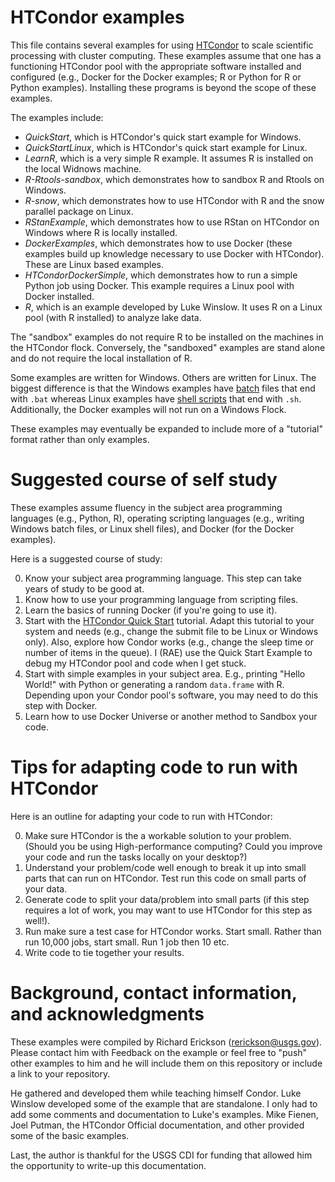# HTCondor examples

This file contains several examples for using
[HTCondor](https://research.cs.wisc.edu/htcondor/) to scale scientific
processing with cluster computing.
These examples assume that one has a functioning HTCondor pool with
the appropriate software installed and configured (e.g., Docker for
the Docker examples; R or Python for R or Python examples).
Installing these programs is beyond the scope of these examples.

The examples include:

  - _QuickStart_, which is HTCondor's quick start example for Windows.
  - _QuickStartLinux_, which is HTCondor's quick start example for Linux.
  - _LearnR_, which is a very simple R example. It assumes R is installed on
    the local Widnows machine.
  - _R-Rtools-sandbox_, which demonstrates how to sandbox R and Rtools
    on Windows.
  - _R-snow_, which demonstrates how to use HTCondor with R and the
    snow parallel package on Linux.
  - _RStanExample_, which demonstrates how to use RStan on HTCondor on
    Windows where R is locally installed.
  - _DockerExamples_, which demonstrates how to use Docker (these
    examples build up knowledge necessary to use Docker with
    HTCondor). These are Linux based examples.
  - _HTCondorDockerSimple_, which demonstrates how to run a simple
    Python job using Docker. This example requires a Linux pool with
    Docker installed.
  - _R_, which is an example developed by Luke Winslow. It uses R on a
    Linux pool (with R installed) to analyze lake data.

The "sandbox" examples do not require R to be installed on the
machines in the HTCondor flock. Conversely, the "sandboxed" examples
are stand alone and do not require the local installation of R.

Some examples are written for Windows.
Others are written for Linux.
The biggest difference is that the Windows examples have
[batch](https://en.wikipedia.org/wiki/Batch_file) files that end with
`.bat`  whereas Linux
examples have
[shell scripts](https://en.wikipedia.org/wiki/Shell_script) that end
with `.sh`.
Additionally, the Docker examples will not run on a Windows Flock.

These examples may eventually be expanded to include more of a
"tutorial" format rather than only examples.

# Suggested course of self study

These examples assume fluency in the subject area programming languages
(e.g., Python, R), operating scripting languages (e.g., writing
Windows batch files, or Linux shell files), and Docker (for the Docker
examples).

Here is a suggested course of study:

0. Know your subject area programming language. This step can take
   years of study to be good at.
1. Know how to use your programming language from scripting files.
2. Learn the basics of running Docker (if you're going to use it).
3. Start with the
   [HTCondor Quick Start](https://research.cs.wisc.edu/htcondor/manual/quickstart.html)
   tutorial. Adapt this tutorial to your system and needs (e.g.,
   change the submit file to be Linux or Windows only). Also, explore
   how Condor works (e.g., change the sleep time or number of items
   in the queue). I (RAE) use the Quick Start Example to debug my
   HTCondor pool and code when I get stuck.
4. Start with simple examples in your subject area. E.g., printing
   "Hello World!" with Python or generating a random `data.frame` with
   R. Depending upon your Condor pool's software, you may need to do
   this step with Docker.
5. Learn how to use Docker Universe or another method to Sandbox your code.

# Tips for adapting code to run with HTCondor

Here is an outline for adapting your code to run with HTCondor:

0. Make sure HTCondor is the a workable solution to your
   problem. (Should you be using High-performance computing? Could you
   improve your code and run the tasks locally on your desktop?)
1. Understand your problem/code well enough to break it up into small
   parts that can run on HTCondor. Test run this code on small parts
   of your data.
2. Generate code to split your data/problem into small parts (if this
   step requires a lot of work, you may want to use HTCondor for this
   step as well!).
3. Run make sure a test case for HTCondor works. Start small. Rather
   than run 10,000 jobs, start small. Run 1 job then 10 etc.
4. Write code to tie together your results.

# Background, contact information, and acknowledgments

These examples were compiled by Richard Erickson (rerickson@usgs.gov).
Please contact him with Feedback on the example or feel free to "push"
other examples to him and he will include them on this repository or
include a link to your repository.

He gathered and developed them while teaching himself Condor.
Luke Winslow developed some of the example that are standalone.
I only had to add some comments and documentation to Luke's examples.
Mike Fienen, Joel Putman, the HTCondor Official documentation, and other
provided some of the basic examples.

Last, the author is thankful for the USGS CDI for funding that allowed
him the opportunity to write-up this documentation.


